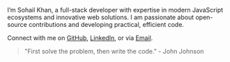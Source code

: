I’m Sohail Khan, a full-stack developer with expertise in modern JavaScript ecosystems and innovative web solutions. I am passionate about open-source contributions and developing practical, efficient code. 

Connect with me on [GitHub](https://github.com/re-sohail), [LinkedIn](https://linkedin.com/in/re-sohail), or via [Email](mailto:workforkhauf@gmail.com).

> "First solve the problem, then write the code." - John Johnson
